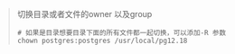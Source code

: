 



>  切换目录或者文件的owner 以及group
>
> ```shell
> # 如果是目录想要目录下面的所有文件都一起切换，可以添加-R 参数
> chown postgres:postgres /usr/local/pg12.18
> ```
>
> 